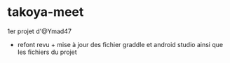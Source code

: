 # takoya-meet

1er projet d'@Ymad47
* refont revu + mise à jour des fichier graddle et android studio ainsi que les fichiers du projet